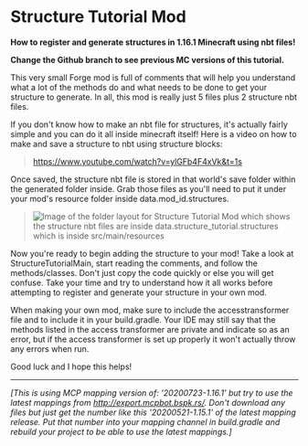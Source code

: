 # Structure Tutorial Mod
**How to register and generate structures in 1.16.1 Minecraft using nbt files!**

**Change the Github branch to see previous MC versions of this tutorial.**
 
 This very small Forge mod is full of comments that will help you understand what a lot of the methods do and what needs to be done to get your structure to generate. In all, this mod is really just 5 files plus 2 structure nbt files.  

If you don't know how to make an nbt file for structures, it's actually fairly simple and you can do it all inside minecraft itself! Here is a video on how to make and save a structure to nbt using structure blocks: 
>https://www.youtube.com/watch?v=ylGFb4F4xVk&t=1s 

Once saved, the structure nbt file is stored in that world's save folder within the generated folder inside. Grab those files as you'll need to put it under your mod's resource folder inside data.mod_id.structures.
>![Image of the folder layout for Structure Tutorial Mod which shows the structure nbt files are inside data.structure_tutorial.structures which is inside src/main/resources](https://i.imgur.com/hNZoCql.png)

Now you're ready to begin adding the structure to your mod! Take a look at StructureTutorialMain, start reading the comments, and follow the methods/classes. Don't just copy the code quickly or else you will get confuse. Take your time and try to understand how it all works before attempting to register and generate your structure in your own mod.

When making your own mod, make sure to include the accesstransformer file and to include it in your build.gradle. Your IDE may still say that the methods listed in the access transformer are private and indicate so as an error, but if the access transformer is set up properly it won't actually throw any errors when run.

Good luck and I hope this helps!

------------------

_[This is using MCP mapping version of: '20200723-1.16.1' but try to use the latest_
 _mappings from http://export.mcpbot.bspk.rs/. Don't download any files but just_
 _get the number like this '20200521-1.15.1' of the latest mapping release._
 _Put that number into your mapping channel in build.gradle and rebuild your project_
 _to be able to use the latest mappings.]_
 